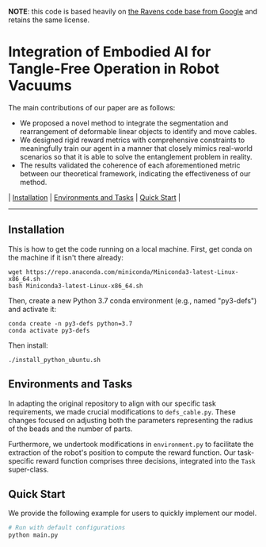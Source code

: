 **NOTE**: this code is based heavily on [the Ravens code base from Google][1]
and retains the same license.

# Integration of Embodied AI for Tangle-Free Operation in Robot Vacuums
The main contributions of our paper are as follows: 

- We proposed a novel method to integrate the segmentation and rearrangement of deformable linear objects to identify and move cables.
- We designed rigid reward metrics with comprehensive constraints to meaningfully train our agent in a manner that closely mimics real-world scenarios so that it is able to solve the entanglement problem in reality.
- The results validated the coherence of each aforementioned metric between our theoretical framework, indicating the effectiveness of our method.

| [Installation](#installation) | [Environments and Tasks](#environments-and-tasks) | [Quick Start](#quick-start) | 

----

## Installation

This is how to get the code running on a local machine. First, get conda on the
machine if it isn't there already:

```
wget https://repo.anaconda.com/miniconda/Miniconda3-latest-Linux-x86_64.sh
bash Miniconda3-latest-Linux-x86_64.sh
```

Then, create a new Python 3.7 conda environment (e.g., named "py3-defs") and
activate it:

```
conda create -n py3-defs python=3.7
conda activate py3-defs
```

Then install:

```
./install_python_ubuntu.sh
```

## Environments and Tasks

In adapting the original repository to align with our specific task requirements, we made crucial modifications to `defs_cable.py`. These changes focused on adjusting both the parameters representing the radius of the beads and the number of parts.

Furthermore, we undertook modifications in `environment.py` to facilitate the extraction of the robot's position to compute the reward function. Our task-specific reward function comprises three decisions, integrated into the `Task` super-class.

## Quick Start

We provide the following example for users to quickly implement our model.

```bash
# Run with default configurations
python main.py
```

[1]:https://github.com/DanielTakeshi/deformable-ravens
